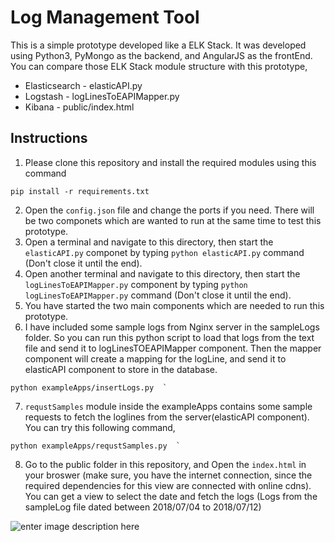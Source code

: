 # Log Management Tool
This is a simple prototype developed like a ELK Stack. It was developed using Python3, PyMongo as the backend, and AngularJS as the frontEnd. You can compare those ELK Stack module structure with this prototype,
* Elasticsearch - elasticAPI.py
* Logstash - logLinesToEAPIMapper.py
* Kibana - public/index.html

## Instructions 

1. Please clone this repository and install the required modules using this command
```
pip install -r requirements.txt
```
2. Open the `config.json` file and change the ports if you need. There will be two componets which are wanted to run at the same time to test this prototype.
3. Open a terminal and navigate to this directory, then start the `elasticAPI.py` componet by typing `python elasticAPI.py` command (Don't close it until the end).
4. Open another terminal and navigate to this directory, then start the `logLinesToEAPIMapper.py` component by typing `python logLinesToEAPIMapper.py` command (Don't close it until the end).
5. You have started the two main components which are needed to run this prototype.
6. I have included some sample logs from Nginx server in the sampleLogs folder. So you can run this python script to load that logs from the text file and send it to logLinesTOEAPIMapper component. Then the mapper component will create a mapping for the logLine, and send it to elasticAPI component to store in the database. 
```
python exampleApps/insertLogs.py  ` 
```
7. `requstSamples` module inside the exampleApps contains some sample requests to fetch the loglines from the server(elasticAPI component). You can try this following command,
```
python exampleApps/requstSamples.py  ` 
```
8. Go to the public folder in this repository, and Open the `index.html` in your broswer (make sure, you have the internet connection, since the required dependencies for this view are connected with online cdns). You can get a view to select the date and fetch the logs (Logs from the sampleLog file dated between 2018/07/04 to 2018/07/12)

![enter image description here](https://suthagar.inncaps.com/img/Selection_171.png)

